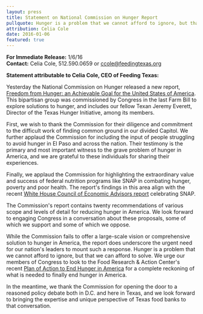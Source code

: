 ```yaml
---
layout: press
title: Statement on National Commission on Hunger Report
pullquote: Hunger is a problem that we cannot afford to ignore, but that we can afford to solve.
attribution: Celia Cole
date: 2016-01-06
featured: true
---  
```

**For Immediate Release:** 1/6/16    
**Contact:** Celia Cole, 512.590.0659 or ccole@feedingtexas.org

**Statement attributable to Celia Cole, CEO of Feeding Texas:**

Yesterday the National Commission on Hunger released a new report, [Freedom from Hunger: an Achievable Goal for the United States of America](https://s3-us-west-2.amazonaws.com/assets.feedingtexas.org/pdf/Hunger-Commission-Final-Report.pdf). This bipartisan group was commissioned by Congress in the last Farm Bill to explore solutions to hunger, and includes our fellow Texan Jeremy Everett, Director of the Texas Hunger Initiative, among its members. 

First, we wish to thank the Commission for their diligence and commitment to the difficult work of finding common ground in our divided Capitol. We further applaud the Commission for including the input of people struggling to avoid hunger in El Paso and across the nation. Their testimony is the primary and most important witness to the grave problem of hunger in America, and we are grateful to these individuals for sharing their experiences.

Finally, we applaud the Commission for highlighting the extraordinary value and success of federal nutrition programs like SNAP in combating hunger, poverty and poor health. The report's findings in this area align with the recent [White House Council of Economic Advisors report](http://www.feedingtexas.org/blog/2015/12/A-White-House-Report-Everyone-Should-Read) celebrating SNAP.

The Commission's report contains twenty recommendations of various scope and levels of detail for reducing hunger in America. We look forward to engaging Congress in a conversation about these proposals, some of which we support and some of which we oppose. 

While the Commission fails to offer a large-scale vision or comprehensive solution to hunger in America, the report does underscore the urgent need for our nation's leaders to mount such a response. Hunger is a problem that we cannot afford to ignore, but that we can afford to solve. We urge our members of Congress to look to the Food Research & Action Center's recent [Plan of Action to End Hunger in America](https://s3-us-west-2.amazonaws.com/assets.feedingtexas.org/pdf/FRAC-Plan-to-End-Hunger-in-America.pdf) for a complete reckoning of what is needed to finally end hunger in America. 

In the meantime, we thank the Commission for opening the door to a reasoned policy debate both in D.C. and here in Texas, and we look forward to bringing the expertise and unique perspective of Texas food banks to that conversation. 
